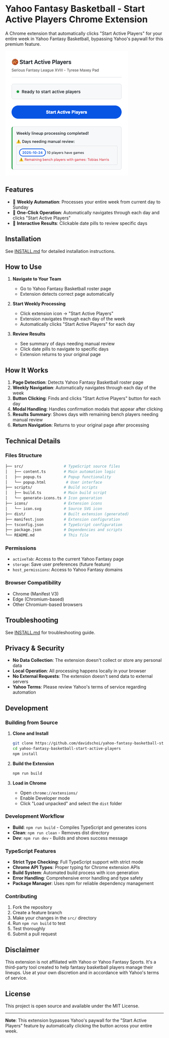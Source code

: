 # Yahoo Fantasy Basketball - Start Active Players Chrome Extension

A Chrome extension that automatically clicks "Start Active Players" for your entire week in Yahoo Fantasy Basketball, bypassing Yahoo's paywall for this premium feature.

![Screenshot](assets/screenshot.png)

## Features

- 🏀 **Weekly Automation**: Processes your entire week from current day to Sunday
- 🎯 **One-Click Operation**: Automatically navigates through each day and clicks "Start Active Players"
- 🔗 **Interactive Results**: Clickable date pills to review specific days

## Installation

See [INSTALL.md](INSTALL.md) for detailed installation instructions.

## How to Use

1. **Navigate to Your Team**
   - Go to Yahoo Fantasy Basketball roster page
   - Extension detects correct page automatically

2. **Start Weekly Processing**
   - Click extension icon → "Start Active Players"
   - Extension navigates through each day of the week
   - Automatically clicks "Start Active Players" for each day

3. **Review Results**
   - See summary of days needing manual review
   - Click date pills to navigate to specific days
   - Extension returns to your original page

## How It Works

1. **Page Detection**: Detects Yahoo Fantasy Basketball roster page
2. **Weekly Navigation**: Automatically navigates through each day of the week
3. **Button Clicking**: Finds and clicks "Start Active Players" button for each day
4. **Modal Handling**: Handles confirmation modals that appear after clicking
5. **Results Summary**: Shows days with remaining bench players needing manual review
6. **Return Navigation**: Returns to your original page after processing

## Technical Details

### Files Structure

```bash
├── src/                  # TypeScript source files
│   ├── content.ts        # Main automation logic
│   ├── popup.ts          # Popup functionality
│   └── popup.html         # User interface
├── scripts/              # Build scripts
│   ├── build.ts          # Main build script
│   └── generate-icons.ts # Icon generation
├── icons/                # Extension icons
│   └── icon.svg          # Source SVG icon
├── dist/                 # Built extension (generated)
├── manifest.json         # Extension configuration
├── tsconfig.json         # TypeScript configuration
├── package.json          # Dependencies and scripts
└── README.md             # This file
```

### Permissions

- `activeTab`: Access to the current Yahoo Fantasy page
- `storage`: Save user preferences (future feature)
- `host_permissions`: Access to Yahoo Fantasy domains

### Browser Compatibility

- Chrome (Manifest V3)
- Edge (Chromium-based)
- Other Chromium-based browsers

## Troubleshooting

See [INSTALL.md](INSTALL.md) for troubleshooting guide.

## Privacy & Security

- **No Data Collection**: The extension doesn't collect or store any personal data
- **Local Operation**: All processing happens locally in your browser
- **No External Requests**: The extension doesn't send data to external servers
- **Yahoo Terms**: Please review Yahoo's terms of service regarding automation

## Development

### Building from Source

1. **Clone and Install**

   ```bash
   git clone https://github.com/davidschoi/yahoo-fantasy-basketball-start-active-players
   cd yahoo-fantasy-basketball-start-active-players
   npm install
   ```

2. **Build the Extension**

   ```bash
   npm run build
   ```

3. **Load in Chrome**
   - Open `chrome://extensions/`
   - Enable Developer mode
   - Click "Load unpacked" and select the `dist` folder

### Development Workflow

- **Build**: `npm run build` - Compiles TypeScript and generates icons
- **Clean**: `npm run clean` - Removes dist directory
- **Dev**: `npm run dev` - Builds and shows success message

### TypeScript Features

- **Strict Type Checking**: Full TypeScript support with strict mode
- **Chrome API Types**: Proper typing for Chrome extension APIs
- **Build System**: Automated build process with icon generation
- **Error Handling**: Comprehensive error handling and type safety
- **Package Manager**: Uses npm for reliable dependency management

### Contributing

1. Fork the repository
2. Create a feature branch
3. Make your changes in the `src/` directory
4. Run `npm run build` to test
5. Test thoroughly
6. Submit a pull request

## Disclaimer

This extension is not affiliated with Yahoo or Yahoo Fantasy Sports. It's a third-party tool created to help fantasy basketball players manage their lineups. Use at your own discretion and in accordance with Yahoo's terms of service.

## License

This project is open source and available under the MIT License.

---

**Note**: This extension bypasses Yahoo's paywall for the "Start Active Players" feature by automatically clicking the button across your entire week.
